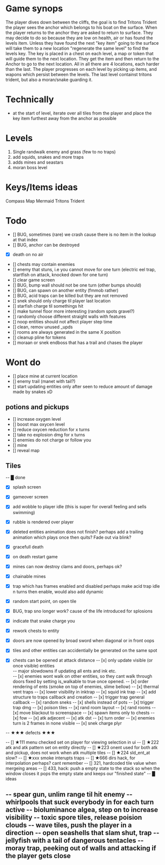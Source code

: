 # Game synops
The player dives down between the cliffs, the goal is to find Tritons Trident
the player sees the anchor which belongs to his boat on the surface.
When the player returns to the anchor they are asked to return to surface.
They may decide to do so because they are low on health, air or has found the levels item.
Unless they have found the next "key item" going to the surface will take 
them to a new location "regenerate the same level" to find the levels key.
The key is placed in a chest on each level, a map or token that will guide 
them to the next location.
They get the item and then return to the Anchor to go to the next location.
All in all there are 4 locations, each harder than the last.
The player progresses on each level by picking up items, and wapons
which persist between the levels. 
The last level containst tritons trident, but also a moran/snake guarding it.

# Technically
- at the start of level, iterate over all tiles from the player
 and place the key item furthest away from the anchor as possible

# Levels
1. Single randwalk enemy and grass (few to no traps)
2. add squids, snakes and more traps
3. adds mines and seastars
4. moran boss level


# Keys/Items ideas
Compass
Map
Mermaid
Tritons Trident


# Todo 
- [] BUG, sometimes (rare) we crash cause there is no item in the lookup at that index
- [] BUG, anchor can be destroyed
- [x] death on no air
- [] chests may contain enemies
- [] enemy that stuns, i.e you cannot move for one turn (electric eel trap, startfish on attack, knocked down for one turn)
- [] clear game screen
- [] BUG, bump wall should not be one turn (other bumps should)
- [] BUG, can spawn on another entity (fmmob rather)
- [] BUG, acid traps can be killed but they are not removed
- [] snek should only charge til player last location  
- [] starfish charge til somethings hit  
- [] make tunnel floor more interesting (random spots gravel?)
- [] randomly choose different straight walls with features
- [] noop entities should not affect player step time
- [] clean, remov unused _upds  
- [] rooms are always generated in the same X position
- [] cleanup pline for tokens  
- [] moraan or snek endboss that has a trail and chases the player

# Wont do
- [] place mine at current location
- [] enemy trail (manet with tail?)  
- [] start updating entities only after seen
     to reduce amount of damage made by snakes xD

## potions and pickups
- [] increase oxygen level
- [] boost max oxycen level
- [] reduce oxycen reduction for x turns
- [] take no explosion dmg for x turns
- [] enemies do not charge or follow you
- [] mine
- [] reveal map

## Tiles



-- █ done
- [x] splash screen
- [x] gameover screen
- [x] add wobble to player idle (this is super for overall feeling and sells swimming)
- [x] rubble is rendered over player
- [x] deleted entities animation does not finish?
    perhaps add a trailing animation which plays once then quits?
    Fade out via blink?
- [x] gracefull death
- [x] on death restart game
- [x] mines can now destroy clams and doors, perhaps ok?
- [x] chainable mines
- [x] trap which has frames enabled and disabled
      perhaps make acid trap idle n turns then enable, would also add dynamic
- [x] random start point, on open tile
- [x] BUG, trap sno longer work?
    cause of the life introduced for splosions
- [x] indicate that snake charge you
- [x] rework chests to entity
- [x] doors are now opened by broad sword when diagonal or in front oops
- [x] tiles and other entities can accidentially be generated on the same spot
- [x] chests can be opened at attack distance
-- [x] only update visible (or once visible) entities  
--				major slowdowns if updating all ents and ink etc.  
-- [x] enemies wont walk on other entities, so they cant walk through doors 
        fixed by setting is_walkable to true once opened.
-- [x] order rendering of ents (smoke on top of enemies, slime bellow)
-- [x] thermal vent traps
-- [x] lower visibility in inktrap
-- [x] squid ink trap
-- [x] add structure to traps callback and creation
-- [x] trigger trap general callback
-- [x] random sneks
-- [x] shells instead of pots
-- [x] trigger trap dmg
-- [x] poison tiles
-- [x] rand room layout
-- [x] rand rooms
-- [x] move blackout to screenspace
-- [x] spawn items only to chests
-- [x] fow
-- [x] atk adjecent
-- [x] atk dst
-- [x] turn order
-- [x] enemies turn is 2 frames in none visible
-- [x] snek charge plyr


-- ★★★ defects ★★★

-- [] ★111 menu checked set on player for viewing selection in ui
-- [] ★222 atk and atk pattern set on entity directly
-- [] ★223 onent used for both atk and pickup, does not work when atk multiple tiles
-- [] ★224 sld_ent_at slow?
-- [] ★xxx smoke interupts traps
-- [] ★666 dirs hack, for interpolation perhaps? cant remember
-- [] 321, hardcoded tile value when mergeing areas
-- [] 433, hack: push a empty state to the stack so when the window closes it pops the empty state and keeps our "finished state"
-- █ ideas

-- spear gun, unlim range til hit enemy
-- whirlpools that suck everybody in for each turn active
-- bioluminance algea, step on to increase visibility
-- toxic spore tiles, release poision clouds
-- wave tiles, push the player in a direction
-- open seashells that slam shut, trap
-- jellyfish with a tail of dangerous tentacles
-- moray trap, peeking out of walls and attacking if the player gets close
-- 